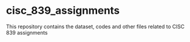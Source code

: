 # cisc_839_assignments
This repository contains the dataset, codes and other files related to CISC 839 assignments
